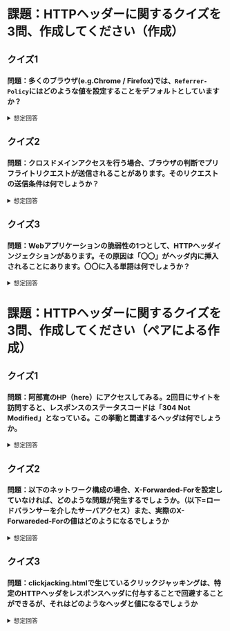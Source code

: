 # 課題：HTTPヘッダーに関するクイズを3問、作成してください（作成）

## クイズ1

### 問題：多くのブラウザ(e.g.Chrome / Firefox)では、`Referrer-Policy`にはどのような値を設定することをデフォルトとしていますか？

<details><summary>想定回答</summary>

* `no-referrer-when-downgrade`がデフォルト値だが、最近の多くのブラウザでは`strict-origin-when-cross-origin`をデフォルトとする動きがある。

* 参考
  * 「[A new default Referrer-Policy for Chrome: strict-origin-when-cross-origin](https://developers.google.com/web/updates/2020/07/referrer-policy-new-chrome-default?s=09)」(Google)
  * 「[Referrer-Policy](https://developer.mozilla.org/ja/docs/Web/HTTP/Headers/Referrer-Policy)」(Mozilla)
</details>


## クイズ2

### 問題：クロスドメインアクセスを行う場合、ブラウザの判断でプリフライトリクエストが送信されることがあります。そのリクエストの送信条件は何でしょうか？

<details><summary>想定回答</summary>

* 以下の条件に該当しない場合（つまりシンプルリクエスト以外）は、プリフライトリクエストが送信される。
  * HTTPメソッドがGET, POST, HEADのいずれか
  * HTTPヘッダにAccept, Accept-Language, Content-Language, Content-Type以外のフィールドが含まれない
  * Content-Typeの値はapplication/x-www-form-urlencoded, multipart/form-data, text/plainのいずれか
* 参考
  * 「[CORS(Cross-Origin Resource Sharing)について整理してみた](https://dev.classmethod.jp/articles/about-cors/)」(Classmethod)

</details>

## クイズ3 

### 問題：Webアプリケーションの脆弱性の1つとして、HTTPヘッダインジェクションがあります。その原因は「〇〇」がヘッダ内に挿入されることにあります。〇〇に入る単語は何でしょうか？

<details><summary>想定回答</summary>

* 改行コード
  * HTTPヘッダの行は、改行コードで区切られるため、意図しないレスポンスヘッダが追加される恐れがある。
  * 例えば、`Set-Cookie`を改行コードに続いてヘッダに含めることで、任意のCookieを固定化することが可能なため、なりすましといった問題が発生する。
* 参考：「[改行コードに要注意！ HTTP ヘッダインジェクションの概要と対策](https://yamory.io/blog/about-http-header-injection/#http-%E3%83%98%E3%83%83%E3%83%80%E3%82%A4%E3%83%B3%E3%82%B8%E3%82%A7%E3%82%AF%E3%82%B7%E3%83%A7%E3%83%B3%E3%81%A8%E3%81%AF%E3%81%AA%E3%81%AB%E3%81%8B)」(yamory Blog)

</details>

# 課題：HTTPヘッダーに関するクイズを3問、作成してください（ペアによる作成）

## クイズ1

### 問題：阿部寛のHP（here）にアクセスしてみる。2回目にサイトを訪問すると、レスポンスのステータスコードは「304 Not Modified」となっている。この挙動と関連するヘッダは何でしょうか。

<details><summary>想定回答</summary>

* 以下の4つのヘッダが関連している。

|ヘッダ名|意味|使い分け|
|----|----|----|
|If-Modified-Since|ローカルキャッシュの更新日時(GMT)|リソースの更新日時を条件にGETする場合に使用|
|Last-Modified|リソースの更新日時|リソースの更新日時を条件にGETする場合に使用|
|If-None-Match|キャッシュしてあるリソースのETagの値|リソースのETagを条件にGETする場合に使用|
|ETag|リソースの更新状態を比較するための文字列(リソースを更新した際に別の値になるのであれば、どのような文字列でも問題ない)|リソースのETagを条件にGETする場合に使用|

参照：書籍「Webを支える技術」
</details>

## クイズ2

### 問題：以下のネットワーク構成の場合、X-Forwarded-Forを設定していなければ、どのような問題が発生するでしょうか。（以下=ロードバランサーを介したサーバアクセス）また、実際のX-Forwareded-Forの値はどのようになるでしょうか

<details><summary>想定回答</summary>

* 設定せずとも通信自体は問題なく行われるが、サーバにはロードバランサーのIPアドレスしかわからず、クライアントの元IPアドレスを特定できないという問題が発生する。それにより、クライアントのIPアドレスを元にした処理をおこなことができなくなる。
* 値は以下の構成となる。また、最も左が元のクライアントのIPアドレス、最も右が最後のプロキシのIPアドレスとなるように書き出される。
`<クライアントのIPアドレス>,<通過したプロキシのIPアドレス>,<通過したプロキシのIPアドレス>`
* 参考：「[X-Forwarded-For](https://developer.mozilla.org/ja/docs/Web/HTTP/Headers/X-Forwarded-For)」(Mozilla)

</details>

## クイズ3

### 問題：clickjacking.htmlで生じているクリックジャッキングは、特定のHTTPヘッダをレスポンスヘッダに付与することで回避することができるが、それはどのようなヘッダと値になるでしょうか

<details><summary>想定回答</summary>

* 以下の2種類のヘッダと値を設定することで回避することができる。
  * ヘッダ：`X-FRAME-OPTIONS`
  * 値：以下の2つの値が使用可能。
    * `DENY`：ページをフレーム内に表示できない
    * `SAMEORIGIN`：ページ自体と同一オリジンのフレーム内でのみ表示する
  * ヘッダ：`Content-Security-Policy`
  * 値：
* 参照：
  * 「[X-Frame-Options](https://developer.mozilla.org/ja/docs/Web/HTTP/Headers/X-Frame-Options)」(Mozilla)
  * 「[コンテンツ セキュリティ ポリシー](https://developers.google.com/web/fundamentals/security/csp)」(Google)
  * 「[悪意あるサイトにこっそり誘導 クリックジャッキング](https://yamory.io/blog/about-clickjacking/)」(yamory Blog)

</details>